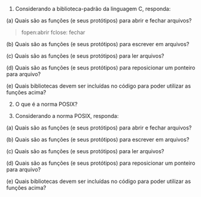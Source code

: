 1. Considerando a biblioteca-padrão da linguagem C, responda:

(a) Quais são as funções (e seus protótipos) para abrir e fechar arquivos?
> fopen:abrir
fclose: fechar

(b) Quais são as funções (e seus protótipos) para escrever em arquivos?

(c) Quais são as funções (e seus protótipos) para ler arquivos?

(d) Quais são as funções (e seus protótipos) para reposicionar um ponteiro para arquivo?

(e) Quais bibliotecas devem ser incluídas no código para poder utilizar as funções acima?

2. O que é a norma POSIX?

3. Considerando a norma POSIX, responda:

(a) Quais são as funções (e seus protótipos) para abrir e fechar arquivos?

(b) Quais são as funções (e seus protótipos) para escrever em arquivos?

(c) Quais são as funções (e seus protótipos) para ler arquivos?

(d) Quais são as funções (e seus protótipos) para reposicionar um ponteiro para arquivo?

(e) Quais bibliotecas devem ser incluídas no código para poder utilizar as funções acima?
